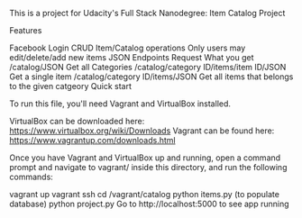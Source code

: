 This is a project for Udacity's Full Stack Nanodegree: Item Catalog Project

Features

Facebook Login
CRUD Item/Catalog operations
Only users may edit/delete/add new items
JSON Endpoints
Request	What you get
/catalog/JSON	Get all Categories
/catalog/category ID/items/item ID/JSON	Get a single item
/catalog/category ID/items/JSON	Get all items that belongs to the given catgeory
Quick start

To run this file, you'll need Vagrant and VirtualBox installed.

VirtualBox can be downloaded here: https://www.virtualbox.org/wiki/Downloads Vagrant can be found here: https://www.vagrantup.com/downloads.html

Once you have Vagrant and VirtualBox up and running, open a command prompt and navigate to vagrant/ inside this directory, and run the following commands:

vagrant up
vagrant ssh
cd /vagrant/catalog
python items.py (to populate database)
python project.py
Go to http://localhost:5000 to see app running